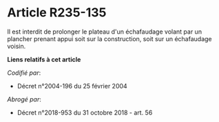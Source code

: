 # Article R235-135

Il est interdit de prolonger le plateau d'un échafaudage volant par un plancher prenant appui soit sur la construction, soit
sur un échafaudage voisin.

**Liens relatifs à cet article**

_Codifié par_:

  - Décret n°2004-196 du 25 février 2004

_Abrogé par_:

  - Décret n°2018-953 du 31 octobre 2018 - art. 56

